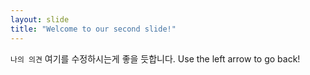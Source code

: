 ```yaml
---
layout: slide
title: "Welcome to our second slide!"
---
```

`나의 의견` 여기를 수정하시는게 좋을 듯합니다.
Use the left arrow to go back!
